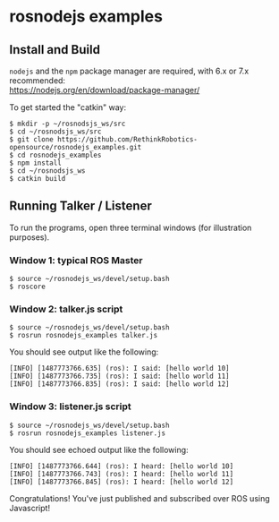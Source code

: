 # rosnodejs examples

## Install and Build

`nodejs` and the `npm` package manager are required, with 6.x or 7.x recommended:  
https://nodejs.org/en/download/package-manager/  
  
To get started the "catkin" way:  
```
$ mkdir -p ~/rosnodsjs_ws/src
$ cd ~/rosnodsjs_ws/src
$ git clone https://github.com/RethinkRobotics-opensource/rosnodejs_examples.git
$ cd rosnodejs_examples
$ npm install
$ cd ~/rosnodsjs_ws
$ catkin build
```

## Running Talker / Listener
To run the programs, open three terminal windows (for illustration purposes).  
### Window 1: typical ROS Master
```
$ source ~/rosnodejs_ws/devel/setup.bash
$ roscore
```
### Window 2: talker.js script 
```
$ source ~/rosnodejs_ws/devel/setup.bash
$ rosrun rosnodejs_examples talker.js
```
You should see output like the following:
```
[INFO] [1487773766.635] (ros): I said: [hello world 10]
[INFO] [1487773766.735] (ros): I said: [hello world 11]
[INFO] [1487773766.835] (ros): I said: [hello world 12]
```

### Window 3: listener.js script
```
$ source ~/rosnodejs_ws/devel/setup.bash
$ rosrun rosnodejs_examples listener.js
```
You should see echoed output like the following:
```
[INFO] [1487773766.644] (ros): I heard: [hello world 10]
[INFO] [1487773766.743] (ros): I heard: [hello world 11]
[INFO] [1487773766.845] (ros): I heard: [hello world 12]
```

Congratulations! You've just published and subscribed over ROS using Javascript!
